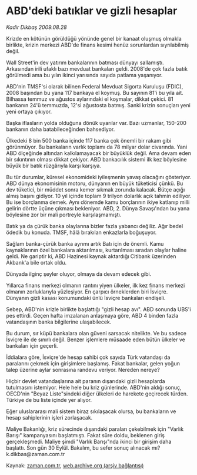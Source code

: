 # ABD'deki batıklar ve gizli hesaplar

*Kadir Dikbaş 2009.08.28*

<tr><td class="metin" colspan="2" style="padding-top: 20px; padding-left: 5px; padding-right: 10px;">Krizde en kötünün görüldüğü yönünde genel bir kanaat oluşmuş olmakla birlikte, krizin merkezi ABD'de finans kesimi henüz sorunlardan sıyrılabilmiş değil.</td></tr><tr><td class="metin" colspan="2" style="padding-top: 20px; padding-left: 5px; padding-right: 10px;"><p> Wall Street'in dev yatırım bankalarının batması dünyayı sallamıştı. Arkasından irili ufaklı bazı mevduat bankaları geldi. 2008'de çok fazla batık görülmedi ama bu yılın ikinci yarısında sayıda patlama yaşanıyor.
<p> ABD'nin TMSF'si olarak bilinen Federal Mevduat Sigorta Kuruluşu (FDIC), 2008 başından bu yana 117 bankaya el koymuş. Bu sayının 81'i bu yıla ait. Bilhassa temmuz ve ağustos aylarındaki el koymalar, dikkat çekici. 81 bankanın 24'ü temmuzda, 12'si ağustosta batmış. Sanki krizin sonuçları yeni yeni ortaya çıkıyor.
<p> Başka iflasların yolda olduğuna dönük uyarılar var. Bazı uzmanlar, 150-200 bankanın daha batabileceğinden bahsediyor.
<p> Ülkedeki 8 bin 500 banka içinde 117 banka çok önemli bir rakam gibi görünmüyor. Bu bankaların varlık toplamı da 78 milyar dolar civarında. Yani ABD ölçeğinde altından kalkılamayacak bir büyüklük değil. Ama devam eden bir sıkıntının olması dikkat çekiyor. ABD bankacılık sistemi ilk kez böylesine büyük bir batık rüzgârıyla karşı karşıya.
<p> Bu tür durumlar, küresel ekonomideki iyileşmenin yavaş olacağını gösteriyor. ABD dünya ekonomisinin motoru, dünyanın en büyük tüketicisi çünkü. Bu dev tüketici, bir müddet sonra kemer sıkmak zorunda kalacak. Bütçe açığı almış başını gidiyor. 10 yıl içinde toplam 9 trilyon dolarlık açık tahmin ediliyor. Bu ise borçlanma demek. Aynı dönemde kamu borçlarının ikiye katlanıp milli gelirin dörtte üçüne çıkması bekleniyor. ABD, 2. Dünya Savaşı'ndan bu yana böylesine zor bir mali portreyle karşılaşmamıştı.
<p> Batık ya da çürük banka olaylarına bizler fazla yabancı değiliz. Ağır bedel ödedik bu konuda. TMSF, hâlâ bırakılan enkazlarla boğuşuyor.
<p> Sağlam banka-çürük banka ayrımı artık Batı için de önemli. Kamu kaynaklarının özel bankalara aktarılması, kurtarılması sıradan olaylar haline geldi. Ne gariptir ki, ABD Hazinesi kaynak aktardığı Citibank üzerinden Akbank'a bile ortak oldu.
<p> Dünyada ilginç şeyler oluyor, olmaya da devam edecek gibi.
<p> Yıllarca finans merkezi olmanın rantını yiyen ülkeler, ilk kez finans merkezi olmanın zorluklarıyla yüzleşiyor. En çarpıcı örneklerden biri İsviçre. Dünyanın gizli kasası konumundaki ünlü İsviçre bankaları endişeli.
<p> Sebep, ABD'nin krizle birlikte başlattığı "gizli hesap avı". ABD sonunda UBS'i pes ettirdi. Geçen hafta imzalanan anlaşmaya göre, ABD 4 binden fazla vatandaşının banka bilgilerine ulaşabilecek.
<p> Bu durum, sır küpü bankalara olan güveni sarsacak nitelikte. Ve bu sadece İsviçre ile de sınırlı değil. Benzer işlemlere müsaade eden bütün ülkeler ve bankaları için geçerli.
<p> İddialara göre, İsviçre'de hesap sahibi çok sayıda Türk vatandaşı da paralarını çekmek için girişimlere başlamış. Fakat bankalar, gelen yoğun talep üzerine aylar sonrasına randevu veriyor. Nereden nereye?
<p> Hiçbir devlet vatandaşlarına ait paranın dışarıdaki gizli hesaplarda tutulmasını istemiyor. Hele hele bu kriz günlerinde. ABD'nin aldığı sonuç, OECD'nin "Beyaz Liste"sindeki diğer ülkeleri de harekete geçirecek türden. Türkiye de bu liste içinde yer alıyor.
<p> Eğer uluslararası mali sistem biraz sıkılaşacak olursa, bu bankaların ve hesap sahiplerinin işleri zorlaşacak.
<p> Maliye Bakanlığı, kriz sürecinde dışarıdaki paraları çekebilmek için "Varlık Barışı" kampanyasını başlatmıştı. Fakat süre doldu, beklenen giriş gerçekleşmedi. Maliye şimdi "Varlık Barışı"nda ikinci bir girişim daha başlattı. Son gün 30 Eylül. Bakalım, bu sefer sonuç alınacak mı? k.dikbas@zaman.com.tr<br/></p></p></p></p></p></p></p></p></p></p></p></p></p></p></p></td></tr>

Kaynak: [zaman.com.tr](http://zaman.com.tr/yazar.do?yazino=885493), [web.archive.org (arşiv bağlantısı)](http://web.archive.org/web/20090904153015/http://www.zaman.com.tr:80/yazar.do?yazino=885493)
